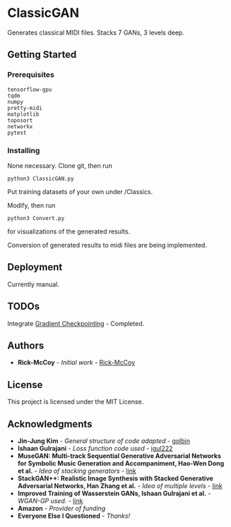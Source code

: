 # ClassicGAN

Generates classical MIDI files. Stacks 7 GANs, 3 levels deep.

## Getting Started

### Prerequisites

```
tensorflow-gpu
tqdm
numpy
pretty-midi
matplotlib
toposort
networkx
pytest
```

### Installing

None necessary. Clone git, then run

```
python3 ClassicGAN.py
```

Put training datasets of your own under /Classics.

Modify, then run

```
python3 Convert.py
```

for visualizations of the generated results.

Conversion of generated results to midi files are being implemented.

## Deployment

Currently manual.

## TODOs

Integrate [Gradient Checkpointing](https://github.com/openai/gradient-checkpointing) - Completed.


## Authors

* **Rick-McCoy** - *Initial work* - [Rick-McCoy](https://github.com/Rick-McCoy)

## License

This project is licensed under the MIT License.

## Acknowledgments

* **Jin-Jung Kim** - *General structure of code adapted* - [golbin](https://github.com/golbin)
* **Ishaan Gulrajani** - *Loss function code used* - [igul222](https://github.com/igul222)
* **MuseGAN: Multi-track Sequential Generative Adversarial Networks for Symbolic Music Generation and Accompaniment, Hao-Wen Dong et al.** - *Idea of stacking generators* - [link](http://arxiv.org/abs/1709.06298v2)
* **StackGAN++: Realistic Image Synthesis with Stacked Generative Adversarial Networks, Han Zhang et al.** - *Idea of multiple levels* - [link](http://arxiv.org/abs/1710.10916v2)
* **Improved Training of Wasserstein GANs, Ishaan Gulrajani et al.** - *WGAN-GP used.* - [link](http://arxiv.org/abs/1704.00028v3)
* **Amazon** - *Provider of funding*
* **Everyone Else I Questioned** - *Thanks!*
